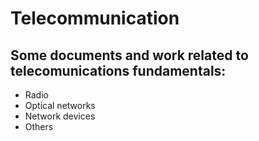 # Telecommunication 

## Some documents and work related to telecomunications fundamentals:

- Radio
- Optical networks
- Network devices 
- Others



